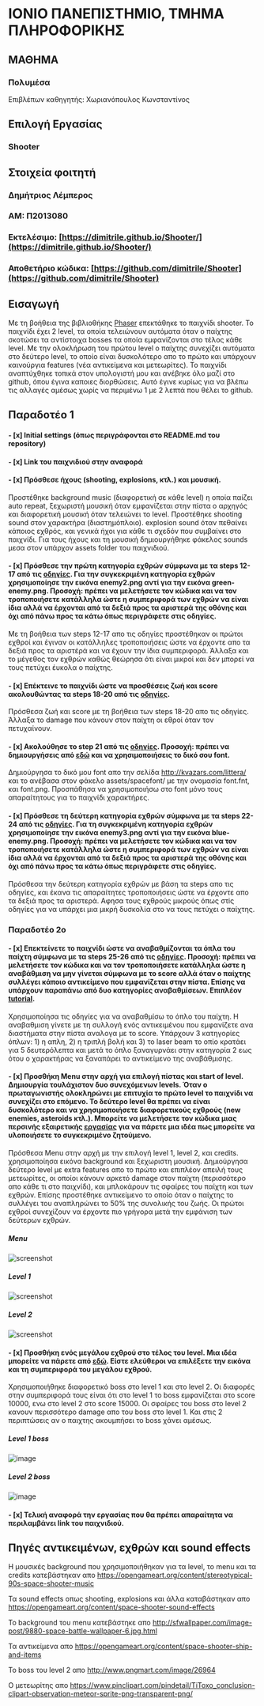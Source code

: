 
# ΙΟΝΙΟ ΠΑΝΕΠΙΣΤΗΜΙΟ, ΤΜΗΜΑ ΠΛΗΡΟΦΟΡΙΚΗΣ 

## ΜΑΘΗΜΑ
### Πολυμέσα  
Επιβλέπων καθηγητής: Χωριανόπουλος Κωνσταντίνος  

## Επιλογή Εργασίας   
### Shooter

## Στοιχεία φοιτητή  
### Δημήτριος Λέμπερος  
### ΑΜ: Π2013080

### Εκτελέσιμο: [https://dimitrile.github.io/Shooter/](https://dimitrile.github.io/Shooter/)
### Αποθετήριο κώδικα: [https://github.com/dimitrile/Shooter](https://github.com/dimitrile/Shooter)

## Εισαγωγή  
Με τη βοήθεια της βιβλιοθήκης [Phaser](http://phaser.io/) επεκτάθηκε το παιχνίδι shooter. Το παιχνίδι έχει 2 level, τα οποία τελειώνουν αυτόματα όταν ο παίχτης σκοτώσει τα αντίστοιχα bosses τα οποία εμφανίζονται στο τέλος κάθε level. Με την ολοκλήρωση του πρώτου level o παίχτης συνεχίζει αυτόματα στο δεύτερο level, το οποίο είναι δυσκολότερο απο το πρώτο και υπάρχουν καινούργια features (νέα αντικείμενα και μετεωρίτες). Το παιχνίδι αναπτύχθηκε τοπικά στον υπολογιστή μου και ανέβηκε όλο μαζί στο github, όπου έγινα καποιες διορθώσεις. Αυτό έγινε κυρίως για να βλέπω τις αλλαγές αμέσως χωρίς να περιμένω 1 με 2 λεπτά που θέλει το github.

## Παραδοτέο 1
#### - [x] Initial settings (όπως περιγράφονται στο README.md του repository)
#### - [x] Link του παιχνιδιού στην αναφορά
#### - [x] Πρόσθεσε ήχους (shooting, explosions, κτλ.) και μουσική.
Προστέθηκε background music (διαφορετική σε κάθε level) η οποία παίζει auto repeat, ξεχωριστή μουσική όταν εμφανίζεται στην πίστα ο αρχηγός και διαφορετική μουσική όταν τελειώνει το level. Προστέθηκε shooting sound στον χαρακτήρα               (διαστημόπλοιο). explosion sound όταν πεθαίνει κάποιος εχθρός, και γενικά ήχοι για κάθε τι σχεδόν που συμβαίνει στο παιχνίδι. Για τους ήχους και τη μουσική δημιουργήθηκε φάκελος sounds μεσα στον υπάρχον assets folder του παιχνιδιού.

#### - [x] Πρόσθεσε την πρώτη κατηγορία εχθρών σύμφωνα με τα steps 12-17 από τις [οδηγίες](http://codeperfectionist.com/articles/phaser-js-tutorial-building-a-polished-space-shooter-game-part-3/). Για την συγκεκριμένη κατηγορία εχθρών χρησιμοποίησε την εικόνα enemy2.png αντί για την εικόνα green-enemy.png. Προσοχή: πρέπει να μελετήσετε τον κώδικα και να τον τροποποιήσετε κατάλληλα ώστε η συμπεριφορά των εχθρών να είναι ίδια αλλά να έρχονται από τα δεξιά προς τα αριστερά της οθόνης και όχι από πάνω προς τα κάτω όπως περιγράφετε στις οδηγίες.
Με τη βοήθεια των steps 12-17 απο τις οδηγίες προστέθηκαν οι πρώτοι εχθροί και έγιναν οι κατάλληλες τροποποιήσεις ώστε να έρχοντε απο τα δεξιά προς τα αριστέρά και να έχουν την ίδια συμπεριφορά. Άλλαξα και το μέγεθος τον εχθρών καθώς θεώρησα ότι είναι μικροί και δεν μπορεί να τους πετύχει έυκολα ο παίχτης.

#### - [x] Επέκτεινε το παιχνίδι ώστε να προσθέσεις ζωή και score ακολουθώντας τα steps 18-20 από τις [οδηγίες](http://codeperfectionist.com/articles/phaser-js-tutorial-building-a-polished-space-shooter-game-part-4/).
Πρόσθεσα ζωή και score με τη βοήθεια των steps 18-20 απο τις οδηγίες. Άλλαξα το damage που κάνουν στον παίχτη οι εθροί όταν τον πετυχαίνουν.

#### - [x] Ακολούθησε το step 21 από τις [οδηγίες](http://codeperfectionist.com/articles/phaser-js-tutorial-building-a-polished-space-shooter-game-part-4/). Προσοχή: πρέπει να δημιουργήσεις από [εδώ](http://kvazars.com/littera/) και να χρησιμοποιήσεις το δικό σου font.
Δημιούργησα το δικό μου font απο την σελίδα http://kvazars.com/littera/ και το ανέβασα στον φάκελο assets/spacefont/ με την ονομασία font.fnt, και font.png. Προσπάθησα να χρησιμοποιήσω στο font μόνο τους απαραίτητους για το παιχνίδι χαρακτήρες.

#### - [x] Πρόσθεσε τη δεύτερη κατηγορία εχθρών σύμφωνα με τα steps 22-24 από τις [οδηγίες](http://codeperfectionist.com/articles/phaser-js-tutorial-building-a-polished-space-shooter-game-part-4/). Για τη συγκεκριμένη κατηγορία εχθρών χρησιμοποίησε την εικόνα enemy3.png αντί για την εικόνα blue-enemy.png. Προσοχή: πρέπει να μελετήσετε τον κώδικα και να τον τροποποιήσετε κατάλληλα ώστε η συμπεριφορά των εχθρών να είναι ίδια αλλά να έρχονται από τα δεξιά προς τα αριστερά της οθόνης και όχι από πάνω προς τα κάτω όπως περιγράφετε στις οδηγίες.
Πρόσθεσα την δεύτερη κατηγορία εχθρών με βάση τα steps απο τις οδηγίες, και έκανα τις απαραίτητες τροποποιήσεις ώστε να έρχοντε απο τα δεξιά προς τα αριστερά. Αφησα τους εχθρούς μικρούς όπως στiς οδηγίες για να υπάρχει μια μικρή δυσκολία στο να τους πετύχει ο παίχτης.

### Παραδοτέο 2ο
#### - [x] Επεκτείνετε το παιχνίδι ώστε να αναβαθμίζονται τα όπλα του παίχτη σύμφωνα με τα steps 25-26 από τις [οδηγίες](http://codeperfectionist.com/articles/phaser-js-tutorial-building-a-polished-space-shooter-game-part-4/). Προσοχή: πρέπει να μελετήσετε τον κώδικα και να τον τροποποιήσετε κατάλληλα ώστε η αναβάθμιση να μην γίνεται σύμφωνα με το score αλλά όταν ο παίχτης συλλέγει κάποιο αντικείμενο που εμφανίζεται στην πίστα. Επίσης να υπάρχουν παραπάνω από δυο κατηγορίες αναβαθμίσεων. Επιπλέον [tutorial](http://phaser.io/tutorials/coding-tips-007).
Χρησιμοποίησα τις οδηγίες για να αναβαθμίσω το όπλο του παίχτη. Η αναβαθμιση γίνετε με τη συλλογή ενός αντικειμένου που εμφανίζετε ανα διαστήματα στην πίστα αναλογα με το score. Υπάρχουν 3 κατηγορίες όπλων: 1) η απλη, 2) η τριπλή βολή και 3) το laser beam το οπίο κρατάει για 5 δευτερόλεπτα και μετά το όπλο ξαναγυρνάει στην κατηγορία 2 εως ότου ο χαρακτήρας να ξαναπάρει το αντικείμενο της αναβάθμισης.

#### - [x] Προσθήκη Μenu στην αρχή για επιλογή πίστας και start of level. Δημιουργία τουλάχιστον δυο συνεχόμενων levels. Όταν ο πρωταγωνιστής ολοκληρώνει με επιτυχία το πρώτο level το παιχνίδι να συνεχίζει στο επόμενο. Το δεύτερο level θα πρέπει να είναι δυσκολότερο και να χρησιμοποιήσετε διαφορετικούς εχθρούς (new enemies, asteroids κτλ.). Μπορείτε να μελετήσετε τον κώδικα μιας περσινής εξαιρετικής [εργασίας](https://github.com/aMimikyu/Super-Mario) για να πάρετε μια ιδέα πως μπορείτε να υλοποιήσετε το συγκεκριμένο ζητούμενο.
Πρόσθεσα Menu στην αρχή με την επιλογή level 1, level 2, και credits. χρησιμοποίησα εικόνα background και ξεχωριστη μουσική. Δημιούργησα δεύτερο level με extra features απο το πρώτο και επιπλέον απειλή τους μετεωρίτες, οι οποίοι κάνουν αρκετό damage στον παίχτη (περισσότερο απο κάθε τι στο παιχνίδι), και μπλοκάρουν τις σφαίρες του παίχτη και των εχθρών. Επίσης προστέθηκε αντικείμενο το οποίο όταν ο παίχτης το συλλέγει του αναπληρώνει το 50% της συνολικής του ζωής. Οι πρώτοι εχθροί συνεχίζουν να έρχοντε πιο γρήγορα μετά την εμφάνιση των δεύτερων εχθρών. 

##### Menu

![screenshot](menu.jpg)

##### Level 1

![screenshot](level1.jpg)

##### Level 2

![screenshot](level2.jpg)

#### - [x] Προσθήκη ενός μεγάλου εχθρού στο τέλος του level. Μια ιδέα μπορείτε να πάρετε από [εδώ](http://codeperfectionist.com/articles/phaser-js-tutorial-building-a-polished-space-shooter-game-part-5/). Είστε ελεύθεροι να επιλέξετε την εικόνα και τη συμπεριφορά του μεγάλου εχθρού.
Χρησιμοποιήθηκε διαφορετικό boss στο level 1 και στο level 2. Οι διαφορές στην συμπεριφορά τους είναι ότι στο level 1 το boss εμφανίζεται στο score 10000, ενω στο level 2 στο score 15000. Οι σφαίρες του boss στο level 2 κανουν περισσότερο damage απο του boss στο level 1. Και στις 2 περιπτώσεις αν ο παιχτης ακουμπήσει το boss χάνει αμέσως.

##### Level 1 boss

![image](https://raw.githubusercontent.com/dimitrile/Shooter/master/assets/enemies/boss.png)

##### Level 2 boss

![image](https://raw.githubusercontent.com/dimitrile/Shooter/master/assets/enemies/boss2.png)


#### - [x] Τελική αναφορά την εργασίας που θα πρέπει απαραίτητα να περιλαμβάνει link του παιχνιδιού.

## Πηγές αντικειμένων, εχθρών και sound effects
Η μουσικές background που χρησιμοποιήθηκαν για τα level, το menu και τα credits κατεβάστηκαν απο https://opengameart.org/content/stereotypical-90s-space-shooter-music

Τα sound effects οπως shooting, explosions και άλλα καταβάστηκαν απο https://opengameart.org/content/space-shooter-sound-effects

Το background του menu κατεβάστηκε απο http://sfwallpaper.com/image-post/9880-space-battle-wallpaper-6.jpg.html

Τα αντικείμενα απο https://opengameart.org/content/space-shooter-ship-and-items

Το boss του level 2 απο http://www.pngmart.com/image/26964

Ο μετεωρίτης απο https://www.pinclipart.com/pindetail/TiToxo_conclusion-clipart-observation-meteor-sprite-png-transparent-png/

